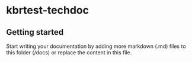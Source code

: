 # kbrtest-techdoc


## Getting started

Start writing your documentation by adding more markdown (.md) files to this
folder (/docs) or replace the content in this file.
